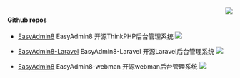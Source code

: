 <img src="https://github-readme-stats.vercel.app/api?username=wolf-leo&bg_color=30,e96443,904e95&title_color=fff&text_color=fff" align="right" />

#### Github repos 

- [EasyAdmin8](https://github.com/wolf-leo/EasyAdmin8)  EasyAdmin8 开源ThinkPHP后台管理系统 [![](https://img.shields.io/github/stars/wolf-leo/EasyAdmin8)](https://github.com/wolf-leo/EasyAdmin8)

- [EasyAdmin8-Laravel](https://github.com/wolf-leo/EasyAdmin8-Laravel)  EasyAdmin8-Laravel 开源Laravel后台管理系统 [![](https://img.shields.io/github/stars/wolf-leo/EasyAdmin8-Laravel)](https://github.com/wolf-leo/EasyAdmin8-Laravel)

- [EasyAdmin8](https://github.com/wolf-leo/EasyAdmin8-webman)  EasyAdmin8-webman 开源webman后台管理系统 [![](https://img.shields.io/github/stars/wolf-leo/EasyAdmin8-webman)](https://github.com/wolf-leo/EasyAdmin8-webman)
 
